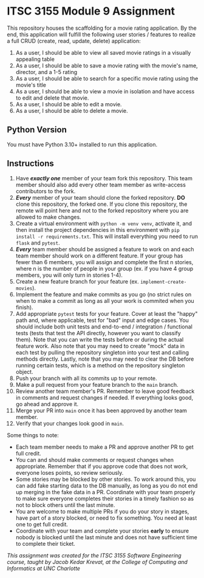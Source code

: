 # ITSC 3155 Module 9 Assignment

This repository houses the scaffolding for a movie rating application. By the end, this application will fulfill the following user stories / features to realize a full CRUD (create, read, update, delete) application:

1. As a user, I should be able to view all saved movie ratings in a visually appealing table
2. As a user, I should be able to save a movie rating with the movie's name, director, and a 1-5 rating
3. As a user, I should be able to search for a specific movie rating using the movie's title
4. As a user, I should be able to view a movie in isolation and have access to edit and delete that movie.
5. As a user, I should be able to edit a movie.
6. As a user, I should be able to delete a movie.

## Python Version

You must have Python 3.10+ installed to run this application.

## Instructions

1. Have ***exactly one*** member of your team fork this repository. This team member should also add every other team member as write-access contributors to the fork.
2. ***Every*** member of your team should clone the forked repository. **DO** clone this repository, the forked one. If you clone this repository, the remote will point here and not to the forked repository where you are allowed to make changes.
3. Create a virtual environment with `python -m venv venv`, activate it, and then install the project dependencies in this environment with `pip install -r requirements.txt`. This will install everything you need to run `flask` and `pytest`.
4. ***Every*** team member should be assigned a feature to work on and each team member should work on a different feature. If your group has fewer than 6 members, you will assign and complete the first n stories, where n is the number of people in your group (ex. if you have 4 group members, you will only turn in stories 1-4).
5. Create a new feature branch for your feature (ex. `implement-create-movies`).
6. Implement the feature and make commits as you go (no strict rules on when to make a commit as long as all your work is commited when you finish).
7. Add appropriate `pytest` tests for your feature. Cover at least the "happy" path and, where applicable, test for "bad" input and edge cases. You should include both unit tests and end-to-end / integration / functional tests (tests that test the API directly, however you want to classify them). Note that you can write the tests before or during the actual feature work. Also note that you may need to create "mock" data in each test by pulling the repository singleton into your test and calling methods directly. Lastly, note that you may need to clear the DB before running certain tests, which is a method on the repository singleton object.
8. Push your branch with all its commits up to your remote.
9. Make a pull request from your feature branch to the `main` branch.
10. Review another team member's PR. Remember to leave good feedback in comments and request changes if needed. If everything looks good, go ahead and approve it.
11. Merge your PR into `main` once it has been approved by another team member.
12. Verify that your changes look good in `main`.

Some things to note:

- Each team member needs to make a PR and approve another PR to get full credit.
- You can and should make comments or request changes when appropriate. Remember that if you approve code that does not work, everyone loses points, so review seriously.
- Some stories may be blocked by other stories. To work around this, you can add fake starting data to the DB manually, as long as you do not end up merging in the fake data in a PR. Coordinate with your team properly to make sure everyone completes their stories in a timely fashion so as not to block others until the last minute.
- You are welcome to make multiple PRs if you do your story in stages, have part of a story blocked, or need to fix something. You need at least one to get full credit.
- Coordinate with your team and complete your stories **early** to ensure nobody is blocked until the last minute and does not have sufficient time to complete their ticket.

*This assignment was created for the ITSC 3155 Software Engineering course, taught by Jacob Kedar Krevat, at the College of Computing and Informatics at UNC Charlotte*
